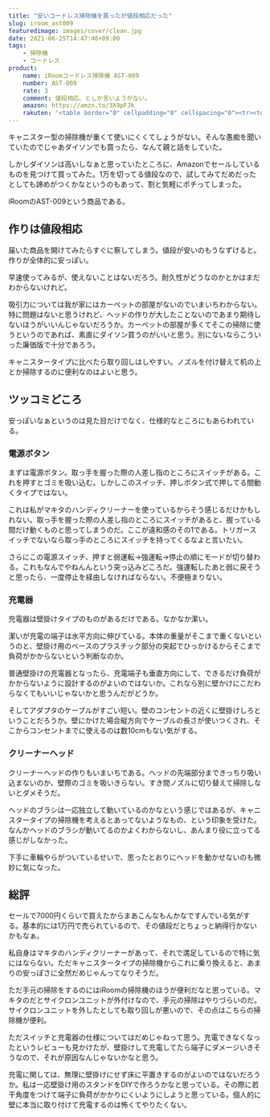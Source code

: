 ```yaml
---
title: "安いコードレス掃除機を買ったが値段相応だった"
slug: iroom_ast009
featuredimage: images/cover/clean.jpg
date: 2021-06-25T14:47:46+09:00
tags:
    - 掃除機
    - コードレス
product:
    name: iRoomコードレス掃除機 AST-009
    number: AST-009
    rate: 3
    comment: 値段相応、としか言いようがない。
    amazon: https://amzn.to/3X9pFJk
    rakuten: '<table border="0" cellpadding="0" cellspacing="0"><tr><td><div style="border:1px solid #95a5a6;border-radius:.75rem;background-color:#FFFFFF;width:504px;margin:0px;padding:5px;text-align:center;overflow:hidden;"><table><tr><td style="width:240px"><a href="https://hb.afl.rakuten.co.jp/ichiba/2095660a.76782f4c.2095660b.25e8e258/?pc=https%3A%2F%2Fitem.rakuten.co.jp%2Fcarinterior-bellatrix%2Fast-009%2F&link_type=picttext&ut=eyJwYWdlIjoiaXRlbSIsInR5cGUiOiJwaWN0dGV4dCIsInNpemUiOiIyNDB4MjQwIiwibmFtIjoxLCJuYW1wIjoicmlnaHQiLCJjb20iOjEsImNvbXAiOiJkb3duIiwicHJpY2UiOjEsImJvciI6MSwiY29sIjoxLCJiYnRuIjoxLCJwcm9kIjowLCJhbXAiOmZhbHNlfQ%3D%3D" target="_blank" rel="nofollow sponsored noopener" style="word-wrap:break-word;"  ><img src="https://hbb.afl.rakuten.co.jp/hgb/2095660a.76782f4c.2095660b.25e8e258/?me_id=1346267&item_id=10000064&pc=https%3A%2F%2Fthumbnail.image.rakuten.co.jp%2F%400_mall%2Fcarinterior-bellatrix%2Fcabinet%2F202104%2F28_5point%2F009.jpg%3F_ex%3D240x240&s=240x240&t=picttext" border="0" style="margin:2px" alt="[商品価格に関しましては、リンクが作成された時点と現時点で情報が変更されている場合がございます。]" title="[商品価格に関しましては、リンクが作成された時点と現時点で情報が変更されている場合がございます。]"></a></td><td style="vertical-align:top;width:248px;"><p style="font-size:12px;line-height:1.4em;text-align:left;margin:0px;padding:2px 6px;word-wrap:break-word"><a href="https://hb.afl.rakuten.co.jp/ichiba/2095660a.76782f4c.2095660b.25e8e258/?pc=https%3A%2F%2Fitem.rakuten.co.jp%2Fcarinterior-bellatrix%2Fast-009%2F&link_type=picttext&ut=eyJwYWdlIjoiaXRlbSIsInR5cGUiOiJwaWN0dGV4dCIsInNpemUiOiIyNDB4MjQwIiwibmFtIjoxLCJuYW1wIjoicmlnaHQiLCJjb20iOjEsImNvbXAiOiJkb3duIiwicHJpY2UiOjEsImJvciI6MSwiY29sIjoxLCJiYnRuIjoxLCJwcm9kIjowLCJhbXAiOmZhbHNlfQ%3D%3D" target="_blank" rel="nofollow sponsored noopener" style="word-wrap:break-word;"  >【期間限定500円OFFクーポン!!】【全品ポイント5倍】掃除機 コードレス コードレス掃除機 スタンド 充電式掃除機 サイクロン掃除機 静音 軽量 軽い 車用 ハンディクリーナー コンパクト掃除機 ハンディ掃除機 コンパクト 強力 吸引力 12000Pa ハンディ クリーナー 便利</a><br><span >価格：9980円（税込、送料無料)</span> <span style="color:#BBB">(2021/6/25時点)</span></p><div style="margin:10px;"><a href="https://hb.afl.rakuten.co.jp/ichiba/2095660a.76782f4c.2095660b.25e8e258/?pc=https%3A%2F%2Fitem.rakuten.co.jp%2Fcarinterior-bellatrix%2Fast-009%2F&link_type=picttext&ut=eyJwYWdlIjoiaXRlbSIsInR5cGUiOiJwaWN0dGV4dCIsInNpemUiOiIyNDB4MjQwIiwibmFtIjoxLCJuYW1wIjoicmlnaHQiLCJjb20iOjEsImNvbXAiOiJkb3duIiwicHJpY2UiOjEsImJvciI6MSwiY29sIjoxLCJiYnRuIjoxLCJwcm9kIjowLCJhbXAiOmZhbHNlfQ%3D%3D" target="_blank" rel="nofollow sponsored noopener" style="word-wrap:break-word;"  ><img src="https://static.affiliate.rakuten.co.jp/makelink/rl.svg" style="float:left;max-height:27px;width:auto;margin-top:0"></a><a href="https://hb.afl.rakuten.co.jp/ichiba/2095660a.76782f4c.2095660b.25e8e258/?pc=https%3A%2F%2Fitem.rakuten.co.jp%2Fcarinterior-bellatrix%2Fast-009%2F%3Fscid%3Daf_pc_bbtn&link_type=picttext&ut=eyJwYWdlIjoiaXRlbSIsInR5cGUiOiJwaWN0dGV4dCIsInNpemUiOiIyNDB4MjQwIiwibmFtIjoxLCJuYW1wIjoicmlnaHQiLCJjb20iOjEsImNvbXAiOiJkb3duIiwicHJpY2UiOjEsImJvciI6MSwiY29sIjoxLCJiYnRuIjoxLCJwcm9kIjowLCJhbXAiOmZhbHNlfQ==" target="_blank" rel="nofollow sponsored noopener" style="word-wrap:break-word;"  ><div style="float:right;width:41%;height:27px;background-color:#bf0000;color:#fff!important;font-size:12px;font-weight:500;line-height:27px;margin-left:1px;padding: 0 12px;border-radius:16px;cursor:pointer;text-align:center;">楽天で購入</div></a></div></td></tr></table></div><br><p style="color:#000000;font-size:12px;line-height:1.4em;margin:5px;word-wrap:break-word"></p></td></tr></table>'
---
```


キャニスター型の掃除機が重くて使いにくくてしょうがない。そんな愚痴を聞いていたのでじゃあダイソンでも買ったら、なんて親と話をしていた。

しかしダイソンは高いしなぁと思っていたところに、Amazonでセールしているものを見つけて買ってみた。1万を切ってる値段なので、試してみてだめだったとしても諦めがつくかなというのもあって、割と気軽にポチってしまった。

iRoomのAST-009という商品である。

<!--more-->

## 作りは値段相応

届いた商品を開けてみたらすぐに察してしまう。値段が安いのもうなずけると。作りが全体的に安っぽい。

早速使ってみるが、使えないことはないだろう。耐久性がどうなのかとかはまだわからないけれど。

吸引力については我が家にはカーペットの部屋がないのでいまいちわからない。特に問題はないと思うけれど、ヘッドの作りが大したことないのであまり期待しないほうがいいんじゃないだろうか。カーペットの部屋が多くてそこの掃除に使うというのであれば、素直にダイソン買うのがいいと思う。別にないならこういった廉価版で十分であろう。

キャニスタータイプに比べたら取り回しはしやすい。ノズルを付け替えて机の上とか掃除するのに便利なのはよいと思う。

## ツッコミどころ

安っぽいなぁというのは見た目だけでなく、仕様的なところにもあらわれている。

### 電源ボタン

まずは電源ボタン。取っ手を握った際の人差し指のところにスイッチがある。これを押すとゴミを吸い込む。しかしこのスイッチ、押しボタン式で押してる間動くタイプではない。

これは私がマキタのハンディクリーナーを使っているからそう感じるだけかもしれない。取っ手を握った際の人差し指のところにスイッチがあると、握っている間だけ動くものと思ってしまうのだ。ここが違和感のその1である。トリガースイッチでないなら取っ手のところにスイッチを持ってくるなよと言いたい。

さらにこの電源スイッチ、押すと弱運転→強運転→停止の順にモードが切り替わる。これもなんでやねんんという突っ込みどころだ。強運転したあと弱に戻そうと思ったら、一度停止を経由しなければならない。不便極まりない。

### 充電器

充電器は壁掛けタイプのものがあるだけである。なかなか潔い。

潔いが充電の端子は水平方向に伸びている。本体の重量がそこまで重くないというのと、壁掛け用のベースのプラスチック部分の突起でひっかけるからそこまで負荷がかからないという判断なのか。

普通壁掛けの充電器となったら、充電端子も垂直方向にして、できるだけ負荷がかからないように設計するのがよいのではないか。これなら別に壁かけにこだわらなくてもいいじゃないかと思うんだがどうか。

そしてアダプタのケーブルがすごい短い。壁のコンセントの近くに壁掛けしろということだろうか。壁にかけた場合縦方向でケーブルの長さが使いつくされ、そこからコンセントまでに使えるのは数10cmもない気がする。

### クリーナーヘッド

クリーナーヘッドの作りもいまいちである。ヘッドの先端部分まできっちり吸い込まないのか、壁際のゴミを吸いきらない。すき間ノズルに切り替えて掃除しないとダメそうだ。

ヘッドのブラシは一応独立して動いているのかなという感じではあるが、キャニスタータイプの掃除機を考えるとあってないようなもの、という印象を受けた。なんかヘッドのブラシが動いてるのかよくわからないし、あんまり役に立ってる感じがしなかった。

下手に車輪やらがついているせいで、思ったとおりにヘッドを動かせないのも微妙に気になった。

## 総評

セールで7000円くらいで買えたからまあこんなもんかなですんでいる気がする。基本的には1万円で売られているので、その値段だとちょっと納得行かないかもなぁ。

私自身はマキタのハンディクリーナーがあって、それで満足しているので特に気にはならない。ただキャニスタータイプの掃除機からこれに乗り換えると、あまりの安っぽさに全然だめじゃんってなりそうだ。

ただ手元の掃除をするのにはiRoomの掃除機のほうが便利だなと思っている。マキタのだとサイクロンユニットが外付けなので、手元の掃除はやりづらいのだ。サイクロンユニットを外したとしても取り回しが悪いので、その点はこちらの掃除機が便利。

ただスイッチと充電器の仕様についてはだめじゃねって思う。充電できなくなったというレビューも見かけたが、壁掛けして充電してたら端子にダメージいきそうなので、それが原因なんじゃないかなと思う。

充電に関しては、無理に壁掛けにせず床に平置きするのがよいのではないだろうか。私は一応壁掛け用のスタンドをDIYで作ろうかなと思っている。その際に若干角度をつけて端子に負荷がかかりにくいようにしようと思っている。個人的に壁に本当に取り付けて充電するのは怖くてやりたくない。